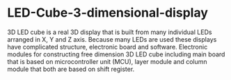 # LED-Cube-3-dimensional-display
3D LED cube is a real 3D display that is built from many individual LEDs arranged in X, Y and   Z axis. Because many LEDs are used these displays have complicated structure, electronic board   and software. Electronic modules for constructing free dimension 3D LED cube including main   board that is based on microcontroller unit (MCU), layer module and column module that both   are based on shift register.
